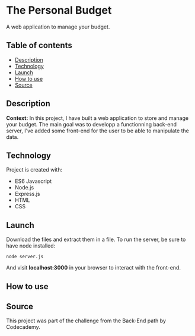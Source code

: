 # The Personal Budget
A web application to manage your budget.

## Table of contents
* [Description](#description)
* [Technology](#technology)
* [Launch](#launch)
* [How to use](*how-to-use)
* [Source](#source)

## Description
**Context:** In this project, I have built a web application to store and manage your budget. 
The main goal was to developp a functionning back-end server, I've added some front-end for the user to be able to manipulate the data.

## Technology
Project is created with:
 - ES6 Javascript
 - Node.js
 - Express.js
 - HTML
 - CSS
 
## Launch
Download the files and extract them in a file.
To run the server, be sure to have node installed: 
```
node server.js
```
And visit **localhost:3000** in your browser to interact with the front-end.

## How to use


## Source
This project was part of the challenge from the Back-End path by Codecademy. 
